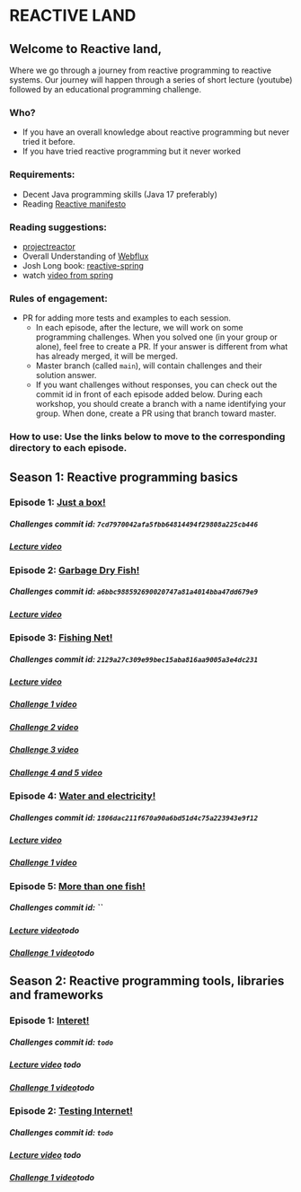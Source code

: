 # REACTIVE LAND

## Welcome to Reactive land,
Where we go through a journey from reactive programming to reactive systems.
Our journey will happen through a series of short lecture (youtube) followed by an educational programming challenge.

### Who?
 - If you have an overall knowledge about reactive programming but never tried it before.
 - If you have tried reactive programming but it never worked

### Requirements:
 - Decent Java programming skills (Java 17 preferably)
 - Reading [Reactive manifesto](https://www.reactivemanifesto.org)
 
### Reading suggestions:
 - [projectreactor](https://projectreactor.io/) 
 - Overall Understanding of [Webflux](https://docs.spring.io/spring-framework/docs/current/reference/html/web-reactive.html)
 - Josh Long book: [reactive-spring](https://leanpub.com/reactive-spring)
 - watch [video from spring](https://youtu.be/IZ2SoXUiS7M)
### Rules of engagement:
 - PR for adding more tests and examples to each session.
   - In each episode, after the lecture, we will work on some programming challenges.
   When you solved one (in your group or alone), feel free to create a PR.
   If your answer is different from what has already merged, it will be merged.
   - Master branch (called `main`), will contain challenges and their solution answer.
   - If you want challenges without responses, you can check out the commit id in front of each episode added below.
   During each workshop, you should create a branch with a name identifying your group.
   When done, create a PR using that branch toward master.
   

### How to use: Use the links below to move to the corresponding directory to each episode.

## Season 1: Reactive programming basics
### Episode 1: [Just a box!](reactiveland-s1-basics/src/test/java/reactiveland/season1/episode1)
##### Challenges commit id: `7cd7970042afa5fbb64814494f29808a225cb446`
##### [Lecture video](https://youtu.be/vo9MmVlVyQM) 

### Episode 2: [Garbage Dry Fish!](reactiveland-s1-basics/src/test/java/reactiveland/season1/episode2)
##### Challenges commit id: `a6bbc988592690020747a81a4014bba47dd679e9`
##### [Lecture video](https://youtu.be/qzBCElYrkdo)

### Episode 3: [Fishing Net!](reactiveland-s1-basics/src/test/java/reactiveland/season1/episode3)
##### Challenges commit id: `2129a27c309e99bec15aba816aa9005a3e4dc231`
##### [Lecture video](https://www.youtube.com/watch?v=PEESaoM0zdg&ab_channel=Reactiveland)
##### [Challenge 1 video](https://youtu.be/Zpk1IhGhQ2s)
##### [Challenge 2 video](https://youtu.be/H3ESz6q3rZI)
##### [Challenge 3 video](https://youtu.be/71C1NmRWhik)
##### [Challenge 4 and 5 video](https://youtu.be/w4jKuqexnTo)

### Episode 4: [Water and electricity!](reactiveland-s1-basics/src/test/java/reactiveland/season1/episode4)
##### Challenges commit id: `1806dac211f670a90a6bd51d4c75a223943e9f12`
##### [Lecture video](https://youtu.be/BbNs4VglFeo)
##### [Challenge 1 video](https://youtu.be/MDKLk_TjS1Y)

### Episode 5: [More than one fish!](reactiveland-s1-basics/src/test/java/reactiveland/season1/episode5)
##### Challenges commit id: ``
##### [Lecture video]()todo
##### [Challenge 1 video]()todo


## Season 2: Reactive programming tools, libraries and frameworks
### Episode 1: [Interet!](reactiveland-s1-basics/src/test/java/reactiveland/season2/episode1)
##### Challenges commit id: `todo`
##### [Lecture video]() todo
##### [Challenge 1 video]()todo

### Episode 2: [Testing Internet!](reactiveland-s1-basics/src/test/java/reactiveland/season2/episode2)
##### Challenges commit id: `todo`
##### [Lecture video]() todo
##### [Challenge 1 video]()todo
